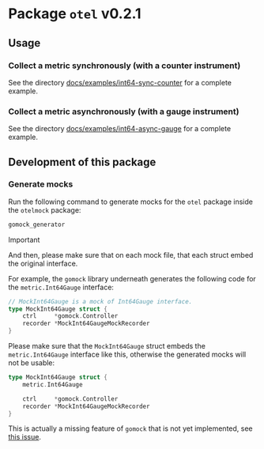 # Package `otel` v0.2.1

## Usage

### Collect a metric synchronously (with a counter instrument)

See the directory [docs/examples/int64-sync-counter](docs/examples/int64-sync-counter) for a complete example.

### Collect a metric asynchronously (with a gauge instrument)

See the directory [docs/examples/int64-async-gauge](docs/examples/int64-async-gauge) for a complete example.

## Development of this package

### Generate mocks

Run the following command to generate mocks for the `otel` package inside the `otelmock` package:
```bash
gomock_generator
```

> [!IMPORTANT]
> And then, please make sure that on each mock file, that each struct embed the original interface.

For example, the `gomock` library underneath generates the following code for the `metric.Int64Gauge` interface:
```go
// MockInt64Gauge is a mock of Int64Gauge interface.
type MockInt64Gauge struct {
	ctrl     *gomock.Controller
	recorder *MockInt64GaugeMockRecorder
}
```

Please make sure that the `MockInt64Gauge` struct embeds the `metric.Int64Gauge` interface like this, otherwise the generated mocks will not be usable:
```go
type MockInt64Gauge struct {
	metric.Int64Gauge

	ctrl     *gomock.Controller
	recorder *MockInt64GaugeMockRecorder
}
```

This is actually a missing feature of `gomock` that is not yet implemented, see [this issue](https://github.com/uber-go/mock/issues/64).

